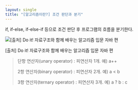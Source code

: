 ```yaml
---
layout: single
title: "[알고리즘이란?] 조건 판단과 분기"
---
```


if, if-else, if-else-if 등으로 조건 판단 후 프로그램의 흐름을 분기한다.

![[출처] Do it! 자료구조와 함께 배우는 알고리즘 입문 자바 편](https://user-images.githubusercontent.com/58998646/141684250-b15e2f40-6528-45f1-a6f8-2b641b672432.png)

[출처] Do it! 자료구조와 함께 배우는 알고리즘 입문 자바 편


> 단항 연산자(unary operator) : 피연산자 1개. 예) a++
>
> 2항 연산자(binary operator) : 피연산자 2개. 예) a < b
>
> 3항 연산자(ternary operator) : 피연산자 3개. 예) a ? b : c
>
